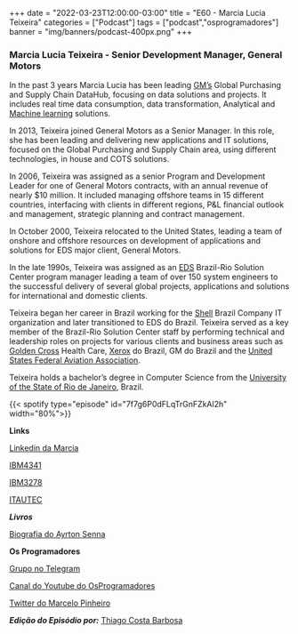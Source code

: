 +++
date = "2022-03-23T12:00:00-03:00"
title = "E60 - Marcia Lucia Teixeira"
categories = ["Podcast"]
tags = ["podcast","osprogramadores"]
banner = "img/banners/podcast-400px.png"
+++

### Marcia Lucia Teixeira - Senior Development Manager, General Motors

In the past 3 years Marcia Lucia has been leading [GM’s](https://www.gm.com/) Global Purchasing and Supply Chain DataHub, focusing on data solutions and projects. It includes real time data consumption, data transformation, Analytical and [Machine learning](https://en.wikipedia.org/wiki/Machine_learning) solutions.

In 2013, Teixeira joined General Motors as a Senior Manager. In this role, she has been leading and delivering new applications and IT solutions, focused on the Global Purchasing and Supply Chain area, using different technologies, in house and COTS solutions.

In 2006, Teixeira was assigned as a senior Program and Development Leader for one of General Motors contracts, with an annual revenue of nearly $10 million. It included managing offshore teams in 15 different countries, interfacing with clients in different regions, P&L financial outlook and management, strategic planning and contract management.

In October 2000, Teixeira relocated to the United States, leading a team of onshore and offshore resources on development of applications and solutions for EDS major client, General Motors.

In the late 1990s, Teixeira was assigned as an [EDS](https://en.wikipedia.org/wiki/Electronic_Data_Systems) Brazil-Rio Solution Center program manager leading a team of over 150 system engineers to the successful delivery of several global projects, applications and solutions  for international and domestic clients.

Teixeira began her career in Brazil working for the [Shell](https://www.shell.com/) Brazil Company IT organization and later transitioned to EDS do Brazil.  Teixeira served as a key member of the Brazil-Rio Solution Center staff by performing technical and leadership roles on projects for various clients and business areas such as [Golden Cross](https://www.goldencross.com.br/) Health Care, [Xerox](https://www.xerox.com/pt-br) do Brazil, GM do Brazil and the [United States Federal Aviation Association](https://www.faa.gov/).

Teixeira holds a bachelor’s degree in Computer Science from the [University of the State of Rio de Janeiro](https://en.wikipedia.org/wiki/Rio_de_Janeiro_State_University), Brazil.

{{< spotify type="episode" id="7f7g6P0dFLqTrGnFZkAl2h" width="80%">}}


**Links**

[Linkedin da Marcia](https://www.linkedin.com/in/marcia-teixeira-aa1a61/)

[IBM4341](https://www.ibm.com/ibm/history/exhibits/mainframe/mainframe_PP4341.html)

[IBM3278](https://en.wikipedia.org/wiki/IBM_3270)

[ITAUTEC](https://en.wikipedia.org/wiki/Itautec)


***Livros***

[Biografia do Ayrton Senna](https://en.wikipedia.org/wiki/Ayrton_Senna)


**Os Programadores**

[Grupo no Telegram](https://t.me/osprogramadores)

[Canal do Youtube do OsProgramadores](https://www.youtube.com/channel/UCt_YNYGl6K5yNXlXEQDdwWg?view_as=subscriber)

[Twitter do Marcelo Pinheiro](https://twitter.com/mpinheir)

***Edição do Episódio por:*** [Thiago Costa Barbosa](https://www.linkedin.com/in/ThiagoCostaBarbosa/)

